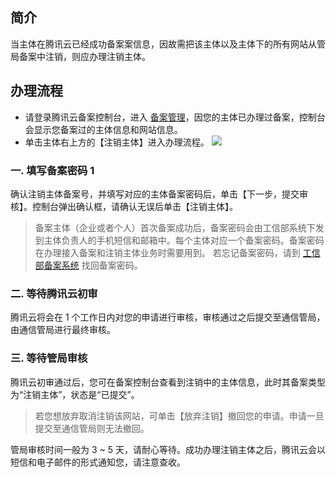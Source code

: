 ## 简介
当主体在腾讯云已经成功备案案信息，因故需把该主体以及主体下的所有网站从管局备案中注销，则应办理注销主体。

## 办理流程
- 请登录腾讯云备案控制台，进入 [备案管理](https://console.cloud.tencent.com/beian)，因您的主体已办理过备案，控制台会显示您备案过的主体信息和网站信息。
- 单击主体右上方的【注销主体】进入办理流程。
![](https://main.qcloudimg.com/raw/7738a5f26cea6cd0882c8605b3b3dd30.png)

### 一. 填写备案密码 1
确认注销主体备案号，并填写对应的主体备案密码后，单击【下一步，提交审核】。控制台弹出确认框，请确认无误后单击【注销主体】。
> 备案主体（企业或者个人）首次备案成功后，备案密码会由工信部系统下发到主体负责人的手机短信和邮箱中。每个主体对应一个备案密码。备案密码在办理接入备案和注销主体业务时需要用到。
若忘记备案密码，请到 [工信部备案系统](http://www.miitbeian.gov.cn/state/outPortal/loginPortal.action;jsessionid=Lx9T6IDIWK6Ko2REK1G_7Yc_ulrMer2ViHLyY_xOlYz8vobCHFRc!-964799922) 找回备案密码。

### 二. 等待腾讯云初审
腾讯云将会在 1 个工作日内对您的申请进行审核，审核通过之后提交至通信管局，由通信管局进行最终审核。

### 三. 等待管局审核
腾讯云初审通过后，您可在备案控制台查看到注销中的主体信息，此时其备案类型为“注销主体”，状态是“已提交”。
> 若您想放弃取消注销该网站，可单击【放弃注销】撤回您的申请。申请一旦提交至通信管局则无法撤回。

管局审核时间一般为 3 ~ 5 天，请耐心等待。成功办理注销主体之后，腾讯云会以短信和电子邮件的形式通知您，请注意查收。
